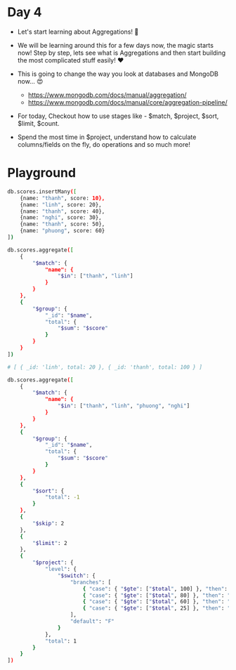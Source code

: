 # Day 4

- Let's start learning about Aggregations! 🚀 
- We will be learning around this for a few days now, the magic starts now! Step by step, lets see what is Aggregations and then start building the most complicated stuff easily! ❤️

- This is going to change the way you look at databases and MongoDB now... 😍 

    - https://www.mongodb.com/docs/manual/aggregation/
    - https://www.mongodb.com/docs/manual/core/aggregation-pipeline/

- For today, Checkout how to use stages like - $match, $project, $sort, $limit, $count.
- Spend the most time in $project, understand how to calculate columns/fields on the fly, do operations and so much more!

# Playground
```sh
db.scores.insertMany([
    {name: "thanh", score: 10},
    {name: "linh", score: 20},
    {name: "thanh", score: 40},
    {name: "nghi", score: 30},
    {name: "thanh", score: 50},
    {name: "phuong", score: 60}
])

db.scores.aggregate([
    {
        "$match": {
            "name": {
                "$in": ["thanh", "linh"]
            }
        }
    },
    {
        "$group": {
            "_id": "$name",
            "total": {
                "$sum": "$score"
            }
        }
    }
])

# [ { _id: 'linh', total: 20 }, { _id: 'thanh', total: 100 } ]

db.scores.aggregate([
    {
        "$match": {
            "name": {
                "$in": ["thanh", "linh", "phuong", "nghi"]
            }
        }
    },
    {
        "$group": {
            "_id": "$name",
            "total": {
                "$sum": "$score"
            }
        }
    },
    {
        "$sort": {
            "total": -1
        }
    },
    {
        "$skip": 2
    },
    {
        "$limit": 2
    },
    {
        "$project": {
            "level": {
                "$switch": {
                    "branches": [
                        { "case": { "$gte": ["$total", 100] }, "then": "A" },
                        { "case": { "$gte": ["$total", 80] }, "then": "B" },
                        { "case": { "$gte": ["$total", 60] }, "then": "C" },
                        { "case": { "$gte": ["$total", 25] }, "then": "D" }
                    ],
                    "default": "F"
                }
            },
            "total": 1
        }
    }
])
```